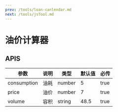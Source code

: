```yaml
---
prev: /tools/loan-canlendar.md
next: /tools/jsTool.md
---
```


# 油价计算器

<OilPriceCalculator :consumption="4.5" :price="7" :volume="48.5"/>

## APIS

参数 | 说明 | 类型 | 默认值 | 必传
-- | -- | -- | -- | --
consumption | 油耗 | number | 5 | true
price | 油价 | number | 7 | true
volume | 容积 | string | 48.5 | true